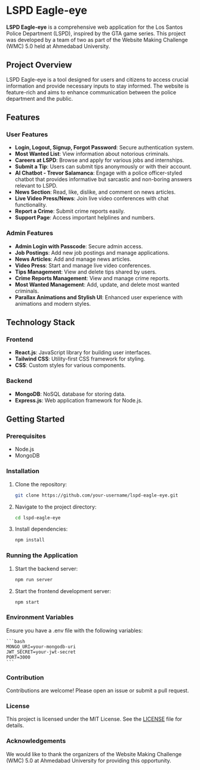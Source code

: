 # LSPD Eagle-eye

**LSPD Eagle-eye** is a comprehensive web application for the Los Santos Police Department (LSPD), inspired by the GTA game series. This project was developed by a team of two as part of the Website Making Challenge (WMC) 5.0 held at Ahmedabad University.

## Project Overview

LSPD Eagle-eye is a tool designed for users and citizens to access crucial information and provide necessary inputs to stay informed. The website is feature-rich and aims to enhance communication between the police department and the public.

## Features

### User Features

-   **Login, Logout, Signup, Forgot Password**: Secure authentication system.
-   **Most Wanted List**: View information about notorious criminals.
-   **Careers at LSPD**: Browse and apply for various jobs and internships.
-   **Submit a Tip**: Users can submit tips anonymously or with their account.
-   **AI Chatbot - Trevor Salamanca**: Engage with a police officer-styled chatbot that provides informative but sarcastic and non-boring answers relevant to LSPD.
-   **News Section**: Read, like, dislike, and comment on news articles.
-   **Live Video Press/News**: Join live video conferences with chat functionality.
-   **Report a Crime**: Submit crime reports easily.
-   **Support Page**: Access important helplines and numbers.

### Admin Features

-   **Admin Login with Passcode**: Secure admin access.
-   **Job Postings**: Add new job postings and manage applications.
-   **News Articles**: Add and manage news articles.
-   **Video Press**: Start and manage live video conferences.
-   **Tips Management**: View and delete tips shared by users.
-   **Crime Reports Management**: View and manage crime reports.
-   **Most Wanted Management**: Add, update, and delete most wanted criminals.
-   **Parallax Animations and Stylish UI**: Enhanced user experience with animations and modern styles.

## Technology Stack

### Frontend

-   **React.js**: JavaScript library for building user interfaces.
-   **Tailwind CSS**: Utility-first CSS framework for styling.
-   **CSS**: Custom styles for various components.

### Backend

-   **MongoDB**: NoSQL database for storing data.
-   **Express.js**: Web application framework for Node.js.

## Getting Started

### Prerequisites

-   Node.js
-   MongoDB

### Installation

1. Clone the repository:

    ```bash
    git clone https://github.com/your-username/lspd-eagle-eye.git
    ```

2. Navigate to the project directory:

    ```bash
    cd lspd-eagle-eye
    ```

3. Install dependencies:

    ```bash
    npm install
    ```

### Running the Application

1. Start the backend server:

    ```bash
    npm run server
    ```

2. Start the frontend development server:

    ```bash
    npm start
    ```

### Environment Variables

Ensure you have a .env file with the following variables:

    ```bash
    MONGO_URI=your-mongodb-uri
    JWT_SECRET=your-jwt-secret
    PORT=3000
    ```

### Contribution

Contributions are welcome! Please open an issue or submit a pull request.

### License

This project is licensed under the MIT License. See the [LICENSE](LICENSE) file for details.

### Acknowledgements

We would like to thank the organizers of the Website Making Challenge (WMC) 5.0 at Ahmedabad University for providing this opportunity.
